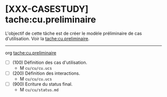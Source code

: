 [XXX-CASESTUDY] tache:cu.preliminaire
===========================================================

L'objectif de cette tâche est de créer le modèle préliminaire
de cas d'utilisation.
 Voir la [tache:cu.preliminaire](https://modelscript.readthedocs.io/en/latest/tasks/cu/cu.preliminaire/index.html#).

________
org [tache:cu.preliminaire](https://modelscript.readthedocs.io/en/latest/tasks/cu/cu.preliminaire/index.html#)

- [ ] (100) Définition des cas d'utilisation.
    - M ``cu/cu/cu.ucs``
- [ ] (200) Définition des interactions.
    - M ``cu/cu/cu.ucs``
- [ ] (900) Ecriture du status final.
    - M ``cu/cu/status.md``
